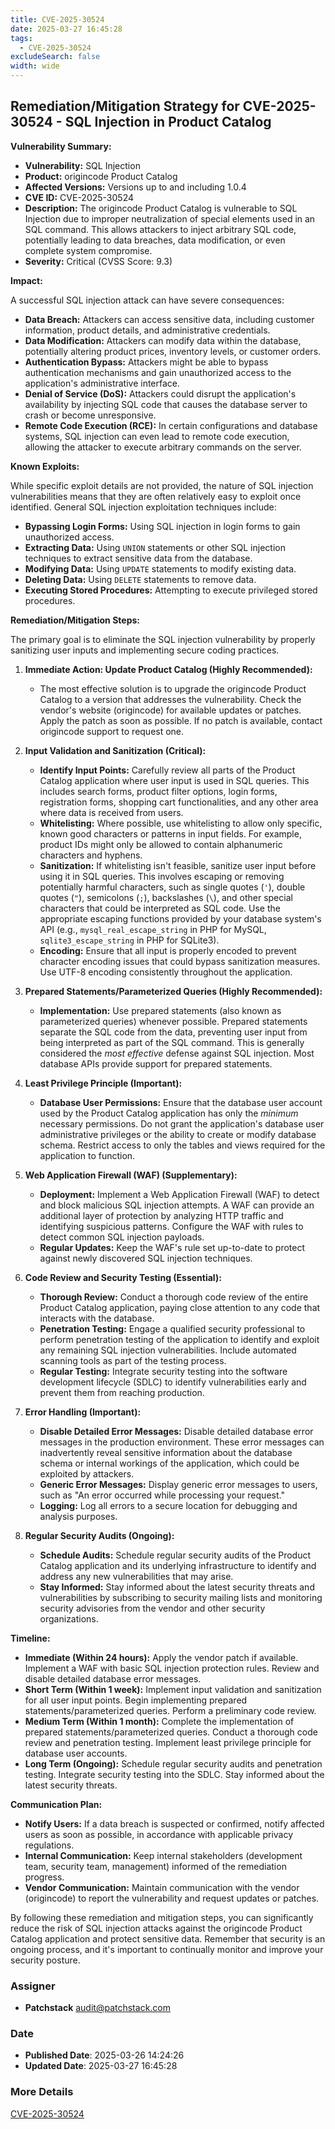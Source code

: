 ```yaml
---
title: CVE-2025-30524
date: 2025-03-27 16:45:28
tags:
  - CVE-2025-30524
excludeSearch: false
width: wide
---
```


## Remediation/Mitigation Strategy for CVE-2025-30524 - SQL Injection in Product Catalog

**Vulnerability Summary:**

*   **Vulnerability:** SQL Injection
*   **Product:** origincode Product Catalog
*   **Affected Versions:** Versions up to and including 1.0.4
*   **CVE ID:** CVE-2025-30524
*   **Description:** The origincode Product Catalog is vulnerable to SQL Injection due to improper neutralization of special elements used in an SQL command. This allows attackers to inject arbitrary SQL code, potentially leading to data breaches, data modification, or even complete system compromise.
*   **Severity:** Critical (CVSS Score: 9.3)

**Impact:**

A successful SQL injection attack can have severe consequences:

*   **Data Breach:** Attackers can access sensitive data, including customer information, product details, and administrative credentials.
*   **Data Modification:**  Attackers can modify data within the database, potentially altering product prices, inventory levels, or customer orders.
*   **Authentication Bypass:** Attackers might be able to bypass authentication mechanisms and gain unauthorized access to the application's administrative interface.
*   **Denial of Service (DoS):**  Attackers could disrupt the application's availability by injecting SQL code that causes the database server to crash or become unresponsive.
*   **Remote Code Execution (RCE):** In certain configurations and database systems, SQL injection can even lead to remote code execution, allowing the attacker to execute arbitrary commands on the server.

**Known Exploits:**

While specific exploit details are not provided, the nature of SQL injection vulnerabilities means that they are often relatively easy to exploit once identified. General SQL injection exploitation techniques include:

*   **Bypassing Login Forms:**  Using SQL injection in login forms to gain unauthorized access.
*   **Extracting Data:**  Using `UNION` statements or other SQL injection techniques to extract sensitive data from the database.
*   **Modifying Data:**  Using `UPDATE` statements to modify existing data.
*   **Deleting Data:**  Using `DELETE` statements to remove data.
*   **Executing Stored Procedures:**  Attempting to execute privileged stored procedures.

**Remediation/Mitigation Steps:**

The primary goal is to eliminate the SQL injection vulnerability by properly sanitizing user inputs and implementing secure coding practices.

1.  **Immediate Action: Update Product Catalog (Highly Recommended):**

    *   The most effective solution is to upgrade the origincode Product Catalog to a version that addresses the vulnerability.  Check the vendor's website (origincode) for available updates or patches.  Apply the patch as soon as possible.  If no patch is available, contact origincode support to request one.

2.  **Input Validation and Sanitization (Critical):**

    *   **Identify Input Points:**  Carefully review all parts of the Product Catalog application where user input is used in SQL queries. This includes search forms, product filter options, login forms, registration forms, shopping cart functionalities, and any other area where data is received from users.
    *   **Whitelisting:** Where possible, use whitelisting to allow only specific, known good characters or patterns in input fields. For example, product IDs might only be allowed to contain alphanumeric characters and hyphens.
    *   **Sanitization:**  If whitelisting isn't feasible, sanitize user input before using it in SQL queries.  This involves escaping or removing potentially harmful characters, such as single quotes (`'`), double quotes (`"`), semicolons (`;`), backslashes (`\`), and other special characters that could be interpreted as SQL code.  Use the appropriate escaping functions provided by your database system's API (e.g., `mysql_real_escape_string` in PHP for MySQL, `sqlite3_escape_string` in PHP for SQLite3).
    *   **Encoding:** Ensure that all input is properly encoded to prevent character encoding issues that could bypass sanitization measures.  Use UTF-8 encoding consistently throughout the application.

3.  **Prepared Statements/Parameterized Queries (Highly Recommended):**

    *   **Implementation:**  Use prepared statements (also known as parameterized queries) whenever possible.  Prepared statements separate the SQL code from the data, preventing user input from being interpreted as part of the SQL command. This is generally considered the *most effective* defense against SQL injection.  Most database APIs provide support for prepared statements.

4.  **Least Privilege Principle (Important):**

    *   **Database User Permissions:**  Ensure that the database user account used by the Product Catalog application has only the *minimum* necessary permissions.  Do not grant the application's database user administrative privileges or the ability to create or modify database schema.  Restrict access to only the tables and views required for the application to function.

5.  **Web Application Firewall (WAF) (Supplementary):**

    *   **Deployment:** Implement a Web Application Firewall (WAF) to detect and block malicious SQL injection attempts.  A WAF can provide an additional layer of protection by analyzing HTTP traffic and identifying suspicious patterns.  Configure the WAF with rules to detect common SQL injection payloads.
    *   **Regular Updates:** Keep the WAF's rule set up-to-date to protect against newly discovered SQL injection techniques.

6.  **Code Review and Security Testing (Essential):**

    *   **Thorough Review:**  Conduct a thorough code review of the entire Product Catalog application, paying close attention to any code that interacts with the database.
    *   **Penetration Testing:**  Engage a qualified security professional to perform penetration testing of the application to identify and exploit any remaining SQL injection vulnerabilities.  Include automated scanning tools as part of the testing process.
    *   **Regular Testing:**  Integrate security testing into the software development lifecycle (SDLC) to identify vulnerabilities early and prevent them from reaching production.

7.  **Error Handling (Important):**

    *   **Disable Detailed Error Messages:**  Disable detailed database error messages in the production environment.  These error messages can inadvertently reveal sensitive information about the database schema or internal workings of the application, which could be exploited by attackers.
    *   **Generic Error Messages:**  Display generic error messages to users, such as "An error occurred while processing your request."
    *   **Logging:**  Log all errors to a secure location for debugging and analysis purposes.

8.  **Regular Security Audits (Ongoing):**

    *   **Schedule Audits:**  Schedule regular security audits of the Product Catalog application and its underlying infrastructure to identify and address any new vulnerabilities that may arise.
    *   **Stay Informed:**  Stay informed about the latest security threats and vulnerabilities by subscribing to security mailing lists and monitoring security advisories from the vendor and other security organizations.

**Timeline:**

*   **Immediate (Within 24 hours):** Apply the vendor patch if available.  Implement a WAF with basic SQL injection protection rules.  Review and disable detailed database error messages.
*   **Short Term (Within 1 week):**  Implement input validation and sanitization for all user input points.  Begin implementing prepared statements/parameterized queries.  Perform a preliminary code review.
*   **Medium Term (Within 1 month):** Complete the implementation of prepared statements/parameterized queries.  Conduct a thorough code review and penetration testing.  Implement least privilege principle for database user accounts.
*   **Long Term (Ongoing):** Schedule regular security audits and penetration testing.  Integrate security testing into the SDLC.  Stay informed about the latest security threats.

**Communication Plan:**

*   **Notify Users:** If a data breach is suspected or confirmed, notify affected users as soon as possible, in accordance with applicable privacy regulations.
*   **Internal Communication:**  Keep internal stakeholders (development team, security team, management) informed of the remediation progress.
*   **Vendor Communication:**  Maintain communication with the vendor (origincode) to report the vulnerability and request updates or patches.

By following these remediation and mitigation steps, you can significantly reduce the risk of SQL injection attacks against the origincode Product Catalog application and protect sensitive data. Remember that security is an ongoing process, and it's important to continually monitor and improve your security posture.

### Assigner
- **Patchstack** <audit@patchstack.com>

### Date
- **Published Date**: 2025-03-26 14:24:26
- **Updated Date**: 2025-03-27 16:45:28

### More Details
[CVE-2025-30524](https://www.cvedetails.com/cve/CVE-2025-30524)